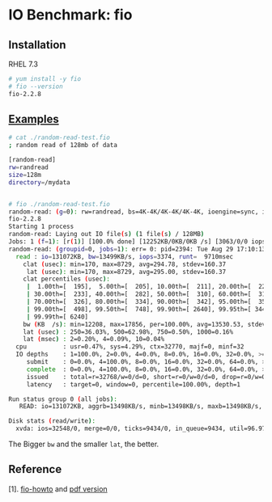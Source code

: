 # IO Benchmark: fio

## Installation
RHEL 7.3

```sh
# yum install -y fio
# fio --version
fio-2.2.8
```

## [Examples](https://www.linux.com/learn/inspecting-disk-io-performance-fio)

```sh
# cat ./random-read-test.fio 
; random read of 128mb of data

[random-read]
rw=randread
size=128m
directory=/mydata


# fio ./random-read-test.fio 
random-read: (g=0): rw=randread, bs=4K-4K/4K-4K/4K-4K, ioengine=sync, iodepth=1
fio-2.2.8
Starting 1 process
random-read: Laying out IO file(s) (1 file(s) / 128MB)
Jobs: 1 (f=1): [r(1)] [100.0% done] [12252KB/0KB/0KB /s] [3063/0/0 iops] [eta 00m:00s]
random-read: (groupid=0, jobs=1): err= 0: pid=2394: Tue Aug 29 17:10:13 2017
  read : io=131072KB, bw=13499KB/s, iops=3374, runt=  9710msec
    clat (usec): min=170, max=8729, avg=294.78, stdev=160.37
     lat (usec): min=170, max=8729, avg=295.00, stdev=160.37
    clat percentiles (usec):
     |  1.00th=[  195],  5.00th=[  205], 10.00th=[  211], 20.00th=[  221],
     | 30.00th=[  233], 40.00th=[  282], 50.00th=[  310], 60.00th=[  318],
     | 70.00th=[  326], 80.00th=[  334], 90.00th=[  342], 95.00th=[  354],
     | 99.00th=[  498], 99.50th=[  748], 99.90th=[ 2640], 99.95th=[ 3440],
     | 99.99th=[ 6240]
    bw (KB  /s): min=12208, max=17856, per=100.00%, avg=13530.53, stdev=2144.74
    lat (usec) : 250=36.03%, 500=62.98%, 750=0.50%, 1000=0.16%
    lat (msec) : 2=0.20%, 4=0.09%, 10=0.04%
  cpu          : usr=0.47%, sys=4.29%, ctx=32770, majf=0, minf=32
  IO depths    : 1=100.0%, 2=0.0%, 4=0.0%, 8=0.0%, 16=0.0%, 32=0.0%, >=64=0.0%
     submit    : 0=0.0%, 4=100.0%, 8=0.0%, 16=0.0%, 32=0.0%, 64=0.0%, >=64=0.0%
     complete  : 0=0.0%, 4=100.0%, 8=0.0%, 16=0.0%, 32=0.0%, 64=0.0%, >=64=0.0%
     issued    : total=r=32768/w=0/d=0, short=r=0/w=0/d=0, drop=r=0/w=0/d=0
     latency   : target=0, window=0, percentile=100.00%, depth=1

Run status group 0 (all jobs):
   READ: io=131072KB, aggrb=13498KB/s, minb=13498KB/s, maxb=13498KB/s, mint=9710msec, maxt=9710msec

Disk stats (read/write):
  xvda: ios=32548/0, merge=0/0, ticks=9434/0, in_queue=9434, util=96.97%
```

The Bigger <code>bw</code> and the smaller <code>lat</code>, the better.

## Reference

[1]. [fio-howto](https://github.com/axboe/fio/blob/master/HOWTO) and [pdf version](https://media.readthedocs.org/pdf/fio/latest/fio.pdf)

